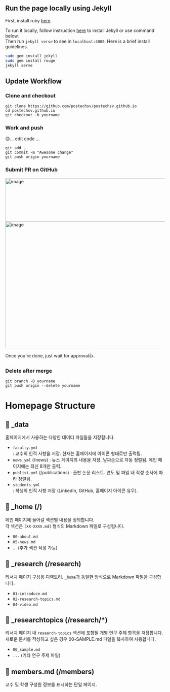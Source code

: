 ## Run the page locally using Jekyll
First, install ruby [here](https://www.ruby-lang.org/en/documentation/installation/).  

To run it locally, follow instruction [here](https://jekyllrb.com/) to install Jekyll or use command below.  
Then run `jekyll serve` to see in `localhost:4000`. Here is a brief install guidelines.  

```bash
sudo gem install jekyll
sudo gem install rouge
jekyll serve
```


## Update Workflow
### Clone and checkout
```
git clone https://github.com/postechsv/postechsv.github.io
cd postechsv.github.io
git checkout -b yourname
```

### Work and push
😊... edit code ...

```
git add .
git commit -m "Awesome change"
git push origin yourname
```

### Submit PR on GitHub
<img width="800" height="136" alt="image" src="https://github.com/user-attachments/assets/e4779023-79c2-4420-9539-64cf35c69554" />

<img width="800" height="400" alt="image" src="https://github.com/user-attachments/assets/6784431a-b675-434b-a849-70eb875f2ee9" />

Once you're done, just wait for approval👍.


### Delete after merge
```
git branch -D yourname
git push origin --delete yourname
```


# Homepage Structure

## 📁 _data
홈페이지에서 사용하는 다양한 데이터 파일들을 저장합니다.

- `faculty.yml`  
  : 교수의 인적 사항을 저장. 현재는 홈페이지에 아이콘 형태로만 출력됨.
- `news.yml`  (/news)
  : 뉴스 페이지의 내용을 저장. 날짜순으로 자동 정렬됨. 메인 페이지에는 최신 8개만 출력.
- `publist.yml`  (/publications)
  : 출판 논문 리스트. 연도 및 파일 내 작성 순서에 따라 정렬됨.
- `students.yml`  
  : 학생의 인적 사항 저장 (LinkedIn, GitHub, 홈페이지 아이콘 유무).

## 📁 _home (/)
메인 페이지에 들어갈 섹션별 내용을 정의합니다.  
각 섹션은 `[XX-XXXX.md]` 형식의 Markdown 파일로 구성됩니다.

- `00-about.md`  
- `05-news.md`  
- … (추가 섹션 작성 가능)

## 📁 _research (/research)
리서치 페이지 구성용 디렉토리. `_home`과 동일한 방식으로 Markdown 파일을 구성합니다.

- `01-introduce.md`  
- `02-research-topics.md`  
- `04-video.md`

## 📁 _researchtopics (/research/*)
리서치 페이지 내 `research-topics` 섹션에 포함될 개별 연구 주제 항목을 저장합니다.  
새로운 문서를 작성하고 싶은 경우 00-SAMPLE.md 파일을 복사하여 사용합니다.

- `00_sample.md`  
- `...` (기타 연구 주제 파일)

## 📄 members.md (/members)
교수 및 학생 구성원 정보를 표시하는 단일 페이지.
